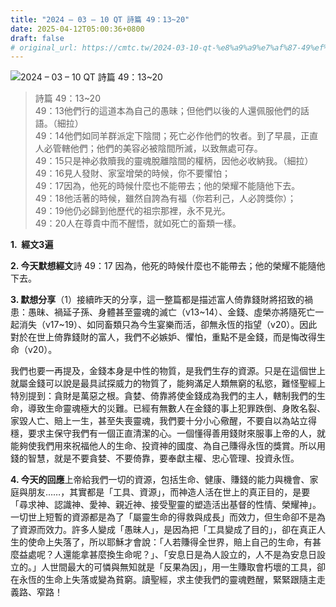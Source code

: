 ```yaml
---
title: "2024 – 03 – 10 QT 詩篇 49：13~20"
date: 2025-04-12T05:00:36+0800
draft: false
# original_url: https://cmtc.tw/2024-03-10-qt-%e8%a9%a9%e7%af%87-49%ef%bc%9a1320
---
```


![2024 – 03 – 10 QT 詩篇 49：13~20](/images/qt.jpg  "2024 – 03 – 10 QT 詩篇 49：13~20")

> 詩篇 49：13~20  
> 49：13他們行的這道本為自己的愚昧；但他們以後的人還佩服他們的話語。（細拉）  
> 49：14他們如同羊群派定下陰間；死亡必作他們的牧者。到了早晨，正直人必管轄他們；他們的美容必被陰間所滅，以致無處可存。  
> 49：15只是神必救贖我的靈魂脫離陰間的權柄，因他必收納我。（細拉）  
> 49：16見人發財、家室增榮的時候，你不要懼怕；  
> 49：17因為，他死的時候什麼也不能帶去；他的榮耀不能隨他下去。  
> 49：18他活著的時候，雖然自誇為有福（你若利己，人必誇獎你）；  
> 49：19他仍必歸到他歷代的祖宗那裡，永不見光。  
> 49：20人在尊貴中而不醒悟，就如死亡的畜類一樣。

**1.  經文3遍**

**2. 今天默想經文**詩 49：17 因為，他死的時候什麼也不能帶去；他的榮耀不能隨他下去。

**3. 默想分享**（1）接續昨天的分享，這一整篇都是描述富人倚靠錢財將招致的禍患：愚昧、禍延子孫、身體甚至靈魂的滅亡（v13~14）、金錢、虛榮亦將隨死亡一起消失（v17~19）、如同畜類只為今生宴樂而活，卻無永恆的指望（v20）。因此對於在世上倚靠錢財的富人，我們不必嫉妒、懼怕，重點不是金錢，而是悔改得生命（v20）。

我們也要一再提及，金錢本身是中性的物質，是我們生存的資源。只是在這個世上就屬金錢可以說是最具試探威力的物質了，能夠滿足人類無窮的私慾，難怪聖經上特別提到：貪財是萬惡之根。貪婪、倚靠將使金錢成為我們的主人，轄制我們的生命，導致生命靈魂極大的災難。已經有無數人在金錢的事上犯罪跌倒、身敗名裂、家毀人亡、賠上一生，甚至失喪靈魂，我們要十分小心儆醒，不要自以為站立得穩，要求主保守我們有一個正直清潔的心。一個懂得善用錢財來服事上帝的人，就能夠使我們用來祝福他人的生命、投資神的國度、為自己賺得永恆的獎賞。所以用錢的智慧，就是不要貪婪、不要倚靠，要奉獻主權、忠心管理、投資永恆。

**4. 今天的回應**上帝給我們一切的資源，包括生命、健康、賺錢的能力與機會、家庭與朋友……，其實都是「工具、資源」，而神造人活在世上的真正目的，是要「尋求神、認識神、愛神、親近神、接受聖靈的塑造活出基督的性情、榮耀神」。一切世上短暫的資源都是為了「屬靈生命的得救與成長」而效力，但生命卻不是為了資源而效力。許多人變成「愚昧人」，是因為把「工具變成了目的」，卻在真正人生的使命上失落了，所以耶穌才會說：「人若賺得全世界，賠上自己的生命，有甚麼益處呢？人還能拿甚麼換生命呢？」、「安息日是為人設立的，人不是為安息日設立的。」人世間最大的可憐與無知就是「反果為因」，用一生賺取會朽壞的工具，卻在永恆的生命上失落或變為貧窮。讀聖經，求主使我們的靈魂甦醒，緊緊跟隨主走義路、窄路！